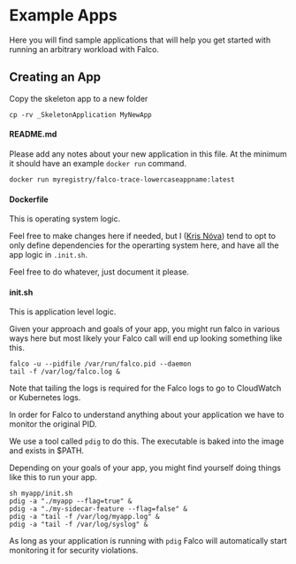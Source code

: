 # Example Apps

Here you will find sample applications that will help you get started with running an arbitrary workload with Falco.

## Creating an App

Copy the skeleton app to a new folder

```
cp -rv _SkeletonApplication MyNewApp
```

#### README.md

Please add any notes about your new application in this file. At the minimum it should have an example `docker run` command.

```
docker run myregistry/falco-trace-lowercaseappname:latest
```

#### Dockerfile

This is operating system logic.

Feel free to make changes here if needed, but I ([Kris Nóva](https://github.com/kris-nova/)) tend to opt to only define dependencies for the operarting system here, and have all the app logic in `.init.sh`.

Feel free to do whatever, just document it please.

#### init.sh

This is application level logic.

Given your approach and goals of your app, you might run falco in various ways here but most likely your Falco call will end up looking something like this.

```
falco -u --pidfile /var/run/falco.pid --daemon
tail -f /var/log/falco.log & 
```

Note that tailing the logs is required for the Falco logs to go to CloudWatch or Kubernetes logs.

In order for Falco to understand anything about your application we have to monitor the original PID.

We use a tool called `pdig` to do this. The executable is baked into the image and exists in $PATH.

Depending on your goals of your app, you might find yourself doing things like this to run your app.

```
sh myapp/init.sh
pdig -a "./myapp --flag=true" &
pdig -a "./my-sidecar-feature --flag=false" &
pdig -a "tail -f /var/log/myapp.log" &
pdig -a "tail -f /var/log/syslog" &
```

As long as your application is running with `pdig` Falco will automatically start monitoring it for security violations.

